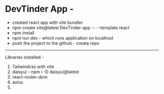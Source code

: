 # DevTinder App - 

- created react app with vite bundler 
- npm create vite@latest DevTinder-app -- --template react
- npm install 
- npm run dev - which runs application on localhost 
- push the project to the github - create repo 

---------------------
Libraries installed - 
1. Tailwindcss with vite 
2. daisyui - npm i -D daisyui@latest 
3. react-router-dom
4. axios
5. 